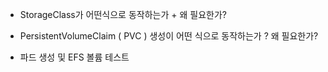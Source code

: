 - StorageClass가 어떤식으로 동작하는가 + 왜 필요한가?

- PersistentVolumeClaim ( PVC ) 생성이 어떤 식으로 동작하는가 ? 왜 필요한가?

- 파드 생성 및  EFS 볼륨 테스트
